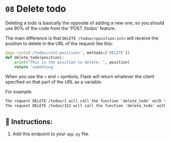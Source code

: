 # `08` Delete todo

Deleting a todo is basically the opposite of adding a new one, so you should use 90% of the code from the 'POST /todos' feature.

The main difference is that `DELETE /todos/<position:int>` will receive the position to delete in the URL of the request like this:

```python
@app.route('/todos/<int:position>', methods=['DELETE'])
def delete_todo(position):
    print("This is the position to delete: ", position)
    return 'something'
```

When you use the `<` and `>` symbols, Flask will return whatever the client specified on that part of the URL as a variable.

For example:

```txt
The request DELETE /todos/1 will call the function 'delete_todo' with the variable 'position == 1'
The request DELETE /todos/323 will call the function 'delete_todo' with the variable 'position == 323'
```

## 📝 Instructions:

1. Add this endpoint to your `app.py` file.
